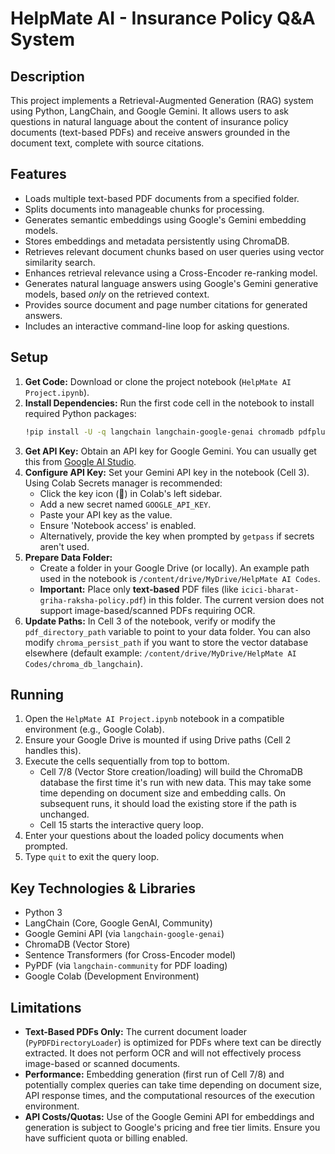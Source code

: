 # HelpMate AI - Insurance Policy Q&A System

## Description
This project implements a Retrieval-Augmented Generation (RAG) system using Python, LangChain, and Google Gemini. It allows users to ask questions in natural language about the content of insurance policy documents (text-based PDFs) and receive answers grounded in the document text, complete with source citations.

## Features
- Loads multiple text-based PDF documents from a specified folder.
- Splits documents into manageable chunks for processing.
- Generates semantic embeddings using Google's Gemini embedding models.
- Stores embeddings and metadata persistently using ChromaDB.
- Retrieves relevant document chunks based on user queries using vector similarity search.
- Enhances retrieval relevance using a Cross-Encoder re-ranking model.
- Generates natural language answers using Google's Gemini generative models, based *only* on the retrieved context.
- Provides source document and page number citations for generated answers.
- Includes an interactive command-line loop for asking questions.

## Setup

1.  **Get Code:** Download or clone the project notebook (`HelpMate AI Project.ipynb`).
2.  **Install Dependencies:** Run the first code cell in the notebook to install required Python packages:
    ```bash
    !pip install -U -q langchain langchain-google-genai chromadb pdfplumber langchain-community sentence-transformers google-colab pypdf
    ```
3.  **Get API Key:** Obtain an API key for Google Gemini. You can usually get this from [Google AI Studio](https://aistudio.google.com/).
4.  **Configure API Key:** Set your Gemini API key in the notebook (Cell 3). Using Colab Secrets manager is recommended:
    * Click the key icon (🔑) in Colab's left sidebar.
    * Add a new secret named `GOOGLE_API_KEY`.
    * Paste your API key as the value.
    * Ensure 'Notebook access' is enabled.
    * Alternatively, provide the key when prompted by `getpass` if secrets aren't used.
5.  **Prepare Data Folder:**
    * Create a folder in your Google Drive (or locally). An example path used in the notebook is `/content/drive/MyDrive/HelpMate AI Codes`.
    * **Important:** Place only **text-based** PDF files (like `icici-bharat-griha-raksha-policy.pdf`) in this folder. The current version does not support image-based/scanned PDFs requiring OCR.
6.  **Update Paths:** In Cell 3 of the notebook, verify or modify the `pdf_directory_path` variable to point to your data folder. You can also modify `chroma_persist_path` if you want to store the vector database elsewhere (default example: `/content/drive/MyDrive/HelpMate AI Codes/chroma_db_langchain`).

## Running

1.  Open the `HelpMate AI Project.ipynb` notebook in a compatible environment (e.g., Google Colab).
2.  Ensure your Google Drive is mounted if using Drive paths (Cell 2 handles this).
3.  Execute the cells sequentially from top to bottom.
    * Cell 7/8 (Vector Store creation/loading) will build the ChromaDB database the first time it's run with new data. This may take some time depending on document size and embedding calls. On subsequent runs, it should load the existing store if the path is unchanged.
    * Cell 15 starts the interactive query loop.
4.  Enter your questions about the loaded policy documents when prompted.
5.  Type `quit` to exit the query loop.

## Key Technologies & Libraries

* Python 3
* LangChain (Core, Google GenAI, Community)
* Google Gemini API (via `langchain-google-genai`)
* ChromaDB (Vector Store)
* Sentence Transformers (for Cross-Encoder model)
* PyPDF (via `langchain-community` for PDF loading)
* Google Colab (Development Environment)

## Limitations

* **Text-Based PDFs Only:** The current document loader (`PyPDFDirectoryLoader`) is optimized for PDFs where text can be directly extracted. It does not perform OCR and will not effectively process image-based or scanned documents.
* **Performance:** Embedding generation (first run of Cell 7/8) and potentially complex queries can take time depending on document size, API response times, and the computational resources of the execution environment.
* **API Costs/Quotas:** Use of the Google Gemini API for embeddings and generation is subject to Google's pricing and free tier limits. Ensure you have sufficient quota or billing enabled.

